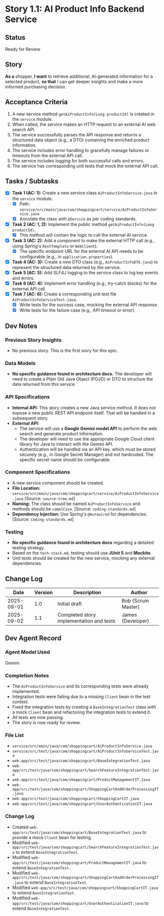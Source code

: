# Story 1.1: AI Product Info Backend Service

## Status
Ready for Review

## Story
**As a** shopper,
**I want** to retrieve additional, AI-generated information for a selected product,
**so that** I can get deeper insights and make a more informed purchasing decision.

## Acceptance Criteria
1. A new service method `getAiProductInfo(Long productId)` is created in the `service` module.
2. When called, the service makes an HTTP request to an external AI web search API.
3. The service successfully parses the API response and returns a structured data object (e.g., a DTO) containing the enriched product information.
4. The service includes error handling to gracefully manage failures or timeouts from the external API call.
5. The service includes logging for both successful calls and errors.
6. The service has corresponding unit tests that mock the external API call.

## Tasks / Subtasks
- [x] **Task 1 (AC: 1):** Create a new service class `AiProductInfoService.java` in the `service` module.
  - [x] Path: `service/src/main/java/com/shoppingcart/service/AiProductInfoService.java`
  - [x] Annotate the class with `@Service` as per coding standards.
- [x] **Task 2 (AC: 1, 2):** Implement the public method `getAiProductInfo(Long productId)`.
  - [x] This method will contain the logic to call the external AI service.
- [x] **Task 3 (AC: 2):** Add a component to make the external HTTP call (e.g., using Spring's `RestTemplate` or `WebClient`).
  - [x] The specific endpoint URL for the external AI API needs to be configurable (e.g., in `application.properties`).
- [x] **Task 4 (AC: 3):** Create a new DTO class (e.g., `AiProductInfoDTO.java`) to represent the structured data returned by the service.
- [x] **Task 5 (AC: 5):** Add SLF4J logging to the service class to log key events and errors.
- [x] **Task 6 (AC: 4):** Implement error handling (e.g., try-catch blocks) for the external API call.
- [x] **Task 7 (AC: 6):** Create a corresponding unit test file `AiProductInfoServiceTest.java`.
  - [x] Write tests for the success case, mocking the external API response.
  - [x] Write tests for the failure case (e.g., API timeout or error).

## Dev Notes

### Previous Story Insights
- No previous story. This is the first story for this epic.

### Data Models
- **No specific guidance found in architecture docs.** The developer will need to create a Plain Old Java Object (POJO) or DTO to structure the data returned from this service.

### API Specifications
- **Internal API:** This story creates a new Java service method. It does not expose a new public REST API endpoint itself. That will be handled in a subsequent story.
- **External API:**
  - The service will use a **Google Gemini model API** to perform the web search and generate product information.
  - The developer will need to use the appropriate Google Cloud client library for Java to interact with the Gemini API.
  - Authentication will be handled via an API key, which must be stored securely (e.g., in Google Secret Manager) and not hardcoded. The specific secret name should be configurable.

### Component Specifications
- A new service component should be created.
- **File Location:** `service/src/main/java/com/shoppingcart/service/AiProductInfoService.java` [Source: `source-tree.md`]
- **Naming:** The class should be named `AiProductInfoService` and methods should be `camelCase`. [Source: `coding-standards.md`]
- **Dependency Injection:** Use Spring's `@Autowired` for dependencies. [Source: `coding-standards.md`]

### Testing
- **No specific guidance found in architecture docs** regarding a detailed testing strategy.
- Based on the `tech-stack.md`, testing should use **JUnit 5** and **Mockito**.
- Unit tests should be created for the new service, mocking any external dependencies.

## Change Log
| Date | Version | Description | Author |
|---|---|---|---|
| 2025-09-01 | 1.0 | Initial draft | Bob (Scrum Master) |
| 2025-09-02 | 1.1 | Completed story implementation and tests | James (Developer) |

## Dev Agent Record

### Agent Model Used
Gemini

### Completion Notes
- The `AiProductInfoService` and its corresponding tests were already implemented.
- Integration tests were failing due to a missing `Client` bean in the test context.
- Fixed the integration tests by creating a `BaseIntegrationTest` class with a mock `Client` bean and refactoring the integration tests to extend it.
- All tests are now passing.
- The story is now ready for review.

### File List
- `service/src/main/java/com/shoppingcart/AiProductInfoService.java`
- `service/src/test/java/com/shoppingcart/AiProductInfoServiceTest.java`
- `web-app/src/test/java/com/shoppingcart/BaseIntegrationTest.java`
- `web-app/src/test/java/com/shoppingcart/SearchFeatureIntegrationTest.java`
- `web-app/src/test/java/com/shoppingcart/ProductManagementIT.java`
- `web-app/src/test/java/com/shoppingcart/ShoppingCartAndOrderProcessingIT.java`
- `web-app/src/test/java/com/shoppingcart/ShoppingCartIT.java`
- `web-app/src/test/java/com/shoppingcart/UserAuthenticationIT.java`

### Change Log
- Created `web-app/src/test/java/com/shoppingcart/BaseIntegrationTest.java` to provide a mock `Client` bean for testing.
- Modified `web-app/src/test/java/com/shoppingcart/SearchFeatureIntegrationTest.java` to extend `BaseIntegrationTest`.
- Modified `web-app/src/test/java/com/shoppingcart/ProductManagementIT.java` to extend `BaseIntegrationTest`.
- Modified `web-app/src/test/java/com/shoppingcart/ShoppingCartAndOrderProcessingIT.java` to extend `BaseIntegrationTest`.
- Modified `web-app/src/test/java/com/shoppingcart/ShoppingCartIT.java` to extend `BaseIntegrationTest`.
- Modified `web-app/src/test/java/com/shoppingcart/UserAuthenticationIT.java` to extend `BaseIntegrationTest`.
